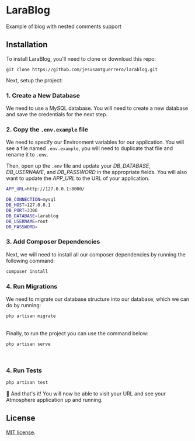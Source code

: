 # LaraBlog 

Example of blog with nested comments support



## Installation

To install LaraBlog, you'll need to clone or download this repo:

```
git clone https://github.com/jesusantguerrero/larablog.git
```

Next, setup the project:

### 1. Create a New Database

We need to use a MySQL database. You will need to create a new database and save the credentials for the next step.

### 2. Copy the `.env.example` file

We need to specify our Environment variables for our application. You will see a file named `.env.example`, you will need to duplicate that file and rename it to `.env`.

Then, open up the `.env` file and update your *DB_DATABASE*, *DB_USERNAME*, and *DB_PASSWORD* in the appropriate fields. You will also want to update the *APP_URL* to the URL of your application.

```bash
APP_URL=http://127.0.0.1:8000/

DB_CONNECTION=mysql
DB_HOST=127.0.0.1
DB_PORT=3306
DB_DATABASE=larablog
DB_USERNAME=root
DB_PASSWORD=
```

### 3. Add Composer Dependencies

Next, we will need to install all our composer dependencies by running the following command:

```php
composer install
```
### 4. Run Migrations

We need to migrate our database structure into our database, which we can do by running:

```php
php artisan migrate
```
<br>
Finally, to run the project you can use the command below:

```php
php artisan serve
```
<br>

### 4. Run Tests
```php
php artisan test
```
🎉 And that's it! You will now be able to visit your URL and see your Atmosphere application up and running.

## License
[MIT license](https://opensource.org/licenses/MIT).

